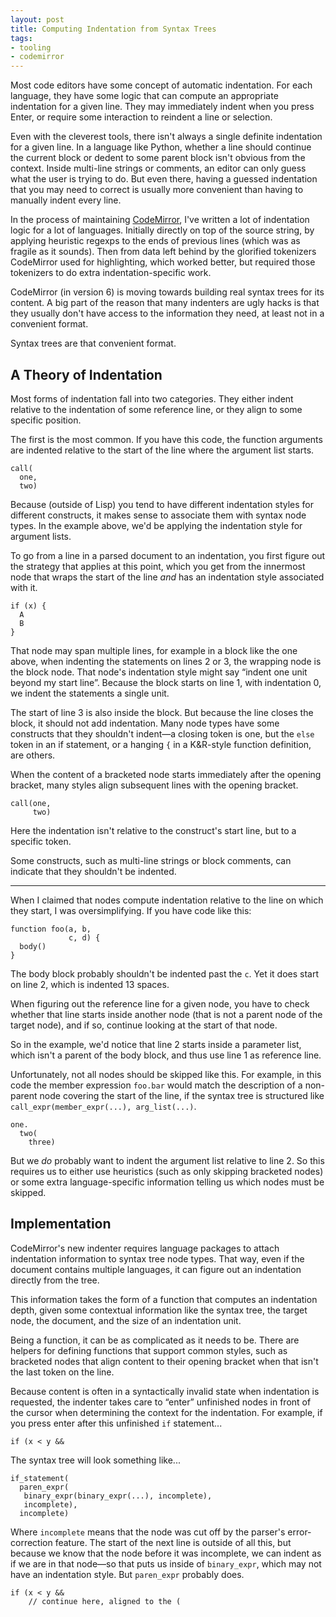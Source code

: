 ```yaml
---
layout: post
title: Computing Indentation from Syntax Trees
tags:
- tooling
- codemirror
---
```


Most code editors have some concept of automatic indentation. For each
language, they have some logic that can compute an appropriate
indentation for a given line. They may immediately indent when you press
Enter, or require some interaction to reindent a line or selection.

Even with the cleverest tools, there isn't always a single definite
indentation for a given line. In a language like Python, whether a
line should continue the current block or dedent to some parent block
isn't obvious from the context. Inside multi-line strings or comments,
an editor can only guess what the user is trying to do. But even
there, having a guessed indentation that you may need to correct is
usually more convenient than having to manually indent every line.

In the process of maintaining [CodeMirror](https://codemirror.net),
I've written a lot of indentation logic for a lot of languages.
Initially directly on top of the source string, by applying heuristic
regexps to the ends of previous lines (which was as fragile as it
sounds). Then from data left behind by the glorified tokenizers
CodeMirror used for highlighting, which worked better, but required
those tokenizers to do extra indentation-specific work.

CodeMirror (in version 6) is moving towards building real syntax trees
for its content. A big part of the reason that many indenters are ugly
hacks is that they usually don't have access to the information they
need, at least not in a convenient format.

Syntax trees are that convenient format.

## A Theory of Indentation

Most forms of indentation fall into two categories. They either indent
relative to the indentation of some reference line, or they align to
some specific position.

The first is the most common. If you have this code, the function
arguments are indented relative to the start of the line where the
argument list starts.

```
call(
  one,
  two)
```

Because (outside of Lisp) you tend to have different indentation
styles for different constructs, it makes sense to associate them with
syntax node types. In the example above, we'd be applying the
indentation style for argument lists.

To go from a line in a parsed document to an indentation, you first
figure out the strategy that applies at this point, which you get from
the innermost node that wraps the start of the line _and_ has an
indentation style associated with it.

```
if (x) {
  A
  B
}
```

That node may span multiple lines, for example in a block like the one
above, when indenting the statements on lines 2 or 3, the wrapping
node is the block node. That node's indentation style might say
“indent one unit beyond my start line”. Because the block starts on
line 1, with indentation 0, we indent the statements a single unit.

The start of line 3 is also inside the block. But because the line
closes the block, it should not add indentation. Many node types have
some constructs that they shouldn't indent—a closing token is one, but
the `else` token in an if statement, or a hanging `{` in a K&R-style
function definition, are others.

When the content of a bracketed node starts immediately after the
opening bracket, many styles align subsequent lines with the opening
bracket.

```
call(one,
     two)
```

Here the indentation isn't relative to the construct's start line, but
to a specific token.

Some constructs, such as multi-line strings or block comments, can
indicate that they shouldn't be indented.

---

When I claimed that nodes compute indentation relative to the line on
which they start, I was oversimplifying. If you have code like this:

```
function foo(a, b,
             c, d) {
  body()
}
```

The body block probably shouldn't be indented past the `c`. Yet it
does start on line 2, which is indented 13 spaces.

When figuring out the reference line for a given node, you have to
check whether that line starts inside another node (that is not a
parent node of the target node), and if so, continue looking at the
start of that node.

So in the example, we'd notice that line 2 starts inside a parameter
list, which isn't a parent of the body block, and thus use line 1 as
reference line.

Unfortunately, not all nodes should be skipped like this. For example,
in this code the member expression `foo.bar` would match the
description of a non-parent node covering the start of the line, if
the syntax tree is structured like `call_expr(member_expr(...),
arg_list(...)`.

```
one.
  two(
    three)
```

But we _do_ probably want to indent the argument list relative to line
2. So this requires us to either use heuristics (such as only skipping
bracketed nodes) or some extra language-specific information telling
us which nodes must be skipped.

## Implementation

CodeMirror's new indenter requires language packages to attach
indentation information to syntax tree node types. That way, even if
the document contains multiple languages, it can figure out an
indentation directly from the tree.

This information takes the form of a function that computes an
indentation depth, given some contextual information like the syntax
tree, the target node, the document, and the size of an indentation
unit.

Being a function, it can be as complicated as it needs to be. There
are helpers for defining functions that support common styles, such as
bracketed nodes that align content to their opening bracket when that
isn't the last token on the line.

Because content is often in a syntactically invalid state when
indentation is requested, the indenter takes care to “enter”
unfinished nodes in front of the cursor when determining the context
for the indentation. For example, if you press enter after this
unfinished `if` statement...

```
if (x < y &&
```

The syntax tree will look something like...

```
if_statement(
  paren_expr(
   binary_expr(binary_expr(...), incomplete),
   incomplete),
  incomplete)
```

Where `incomplete` means that the node was cut off by the parser's
error-correction feature. The start of the next line is outside of all
this, but because we know that the node before it was incomplete, we
can indent as if we are in that node—so that puts us inside of
`binary_expr`, which may not have an indentation style. But
`paren_expr` probably does.

```
if (x < y &&
    // continue here, aligned to the (
```
